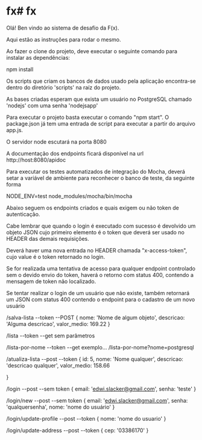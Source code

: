 # fx# fx
Olá! Ben vindo ao sistema de desafio da F(x). 

Aqui estão as instruções para rodar o mesmo.

Ao fazer o clone do projeto, deve executar o seguinte comando para instalar as dependências:

npm install

Os scripts que criam os bancos de dados usado pela aplicação encontra-se dentro do diretório 'scripts' na raíz do projeto.

As bases criadas esperam que exista um usuário no PostgreSQL chamado 'nodejs' com uma senha 'nodejsapp'

Para executar o projeto basta executar o comando "npm start". O package.json já tem uma entrada de script para executar a partir do arquivo app.js.

O servidor node escutará na porta 8080

A documentação dos endpoints ficará disponível na url http://host:8080/apidoc

Para executar os testes automatizados de integração do Mocha, deverá setar a variável de ambiente para reconhecer o banco de teste, da seguinte forma

NODE_ENV=test node_modules/mocha/bin/mocha

Abaixo seguem os endpoints criados e quais exigem ou não token de autenticação.

Cabe lembrar que quando o login é executado com sucesso é devolvido um objeto JSON cujo primeiro elemento é o token que deverá ser usado no HEADER das demais requisições. 

Deverá haver uma nova entrada no HEADER chamada "x-access-token", cujo value é o token retornado no login.

Se for realizada uma tentativa de acesso para qualquer endpoint controlado sem o devido envio do token, haverá o retorno com status 400, contendo a mensagem de token não localizado.

Se tentar realizar o login de um usuário que não existe, também retornará um JSON com status 400 contendo o endpoint para o cadastro de um novo usuário

/salva-lista
--token
--POST
{
	nome: 'Nome de algum objeto',
	descricao: 'Alguma descricao',
	valor_medio: 169.22
}


/lista
--token
--get
sem parâmetros

/lista-por-nome
--token
--get
exemplo...
/lista-por-nome?nome=postgresql


/atualiza-lista
--post
--token
{
	id: 5,
	nome: 'Nome qualquer',
	descricao: 'descricao qualquer',
	valor_medio: 158.66

}

/login
--post
--sem token
{
	email: 'edwi.slacker@gmail.com',
	senha: 'teste'
}

/login/new
--post
--sem token
{
	email: 'edwi.slacker@gmail.com',
	senha: 'qualquersenha',
	nome: 'nome do usuário'
}


/login/update-profile
--post
--token
{
	nome: 'nome do usuario'
}


/login/update-address
--post
--token
{
	cep: '03386170'
}
